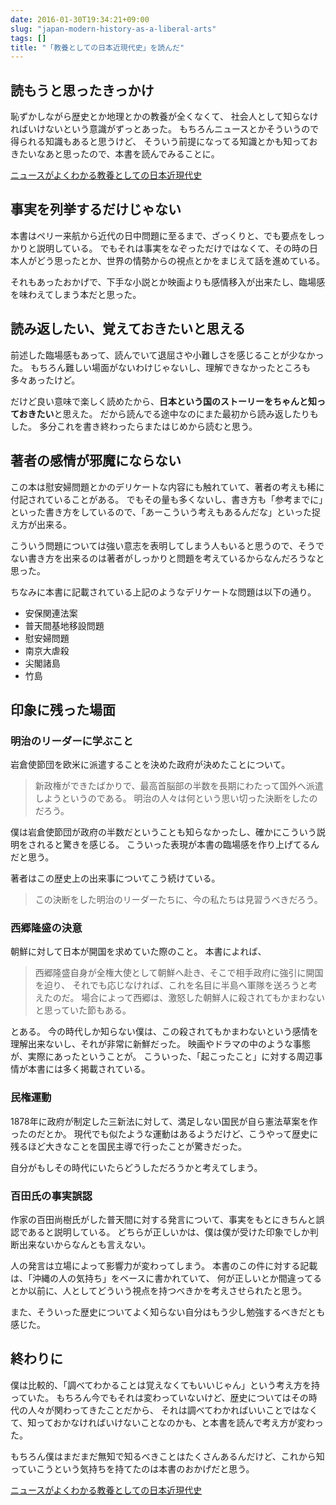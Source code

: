 ```yaml
---
date: 2016-01-30T19:34:21+09:00
slug: "japan-modern-history-as-a-liberal-arts"
tags: []
title: "「教養としての日本近現代史」を読んだ"
---
```


## 読もうと思ったきっかけ

恥ずかしながら歴史とか地理とかの教養が全くなくて、
社会人として知らなければいけないという意識がずっとあった。
もちろんニュースとかそういうので得られる知識もあると思うけど、
そういう前提になってる知識とかも知っておきたいなあと思ったので、本書を読んでみることに。

<a rel="nofollow" href="http://www.amazon.co.jp/gp/product/4396615485/ref=as_li_qf_sp_asin_tl?ie=UTF8&camp=247&creative=1211&creativeASIN=4396615485&linkCode=as2&tag=unresolved-22">ニュースがよくわかる教養としての日本近現代史</a><img src="http://ir-jp.amazon-adsystem.com/e/ir?t=unresolved-22&l=as2&o=9&a=4396615485" width="1" height="1" border="0" alt="" style="border:none !important; margin:0px !important;display: none;" />

## 事実を列挙するだけじゃない

本書はペリー来航から近代の日中問題に至るまで、ざっくりと、でも要点をしっかりと説明している。
でもそれは事実をなぞっただけではなくて、その時の日本人がどう思ったとか、世界の情勢からの視点とかをまじえて話を進めている。

それもあったおかげで、下手な小説とか映画よりも感情移入が出来たし、臨場感を味わえてしまう本だと思った。

## 読み返したい、覚えておきたいと思える

前述した臨場感もあって、読んでいて退屈さや小難しさを感じることが少なかった。
もちろん難しい場面がないわけじゃないし、理解できなかったところも多々あったけど。

だけど良い意味で楽しく読めたから、**日本という国のストーリーをちゃんと知っておきたい**と思えた。
だから読んでる途中なのにまた最初から読み返したりもした。
多分これを書き終わったらまたはじめから読むと思う。

## 著者の感情が邪魔にならない

この本は慰安婦問題とかのデリケートな内容にも触れていて、著者の考えも稀に付記されていることがある。
でもその量も多くないし、書き方も「参考までに」といった書き方をしているので、「あーこういう考えもあるんだな」といった捉え方が出来る。

こういう問題については強い意志を表明してしまう人もいると思うので、そうでない書き方を出来るのは著者がしっかりと問題を考えているからなんだろうなと思った。

ちなみに本書に記載されている上記のようなデリケートな問題は以下の通り。

* 安保関連法案
* 普天間基地移設問題
* 慰安婦問題
* 南京大虐殺
* 尖閣諸島
* 竹島

## 印象に残った場面

### 明治のリーダーに学ぶこと

岩倉使節団を欧米に派遣することを決めた政府が決めたことについて。

> 新政権ができたばかりで、最高首脳部の半数を長期にわたって国外へ派遣しようというのである。
> 明治の人々は何という思い切った決断をしたのだろう。

僕は岩倉使節団が政府の半数だということも知らなかったし、確かにこういう説明をされると驚きを感じる。
こういった表現が本書の臨場感を作り上げてるんだと思う。

著者はこの歴史上の出来事についてこう続けている。

> この決断をした明治のリーダーたちに、今の私たちは見習うべきだろう。

### 西郷隆盛の決意

朝鮮に対して日本が開国を求めていた際のこと。
本書によれば、

> 西郷隆盛自身が全権大使として朝鮮へ赴き、そこで相手政府に強引に開国を迫り、
> それでも応じなければ、これを名目に半島へ軍隊を送ろうと考えたのだ。
> 場合によって西郷は、激怒した朝鮮人に殺されてもかまわないと思っていた節もある。

とある。
今の時代しか知らない僕は、この殺されてもかまわないという感情を理解出来ないし、それが非常に新鮮だった。
映画やドラマの中のような事態が、実際にあったということが。
こういった、「起こったこと」に対する周辺事情が本書には多く掲載されている。

### 民権運動

1878年に政府が制定した三新法に対して、満足しない国民が自ら憲法草案を作ったのだとか。
現代でも似たような運動はあるようだけど、こうやって歴史に残るほど大きなことを国民主導で行ったことが驚きだった。

自分がもしその時代にいたらどうしただろうかと考えてしまう。

### 百田氏の事実誤認

作家の百田尚樹氏がした普天間に対する発言について、事実をもとにきちんと誤認であると説明している。
どちらが正しいかは、僕は僕が受けた印象でしか判断出来ないからなんとも言えない。

人の発言は立場によって影響力が変わってしまう。
本書のこの件に対する記載は、「沖縄の人の気持ち」をベースに書かれていて、
何が正しいとか間違ってるとか以前に、人としてどういう視点を持つべきかを考えさせられたと思う。

また、そういった歴史についてよく知らない自分はもう少し勉強するべきだとも感じた。

## 終わりに

僕は比較的、「調べてわかることは覚えなくてもいいじゃん」という考え方を持っていた。
もちろん今でもそれは変わっていないけど、歴史についてはその時代の人々が関わってきたことだから、
それは調べてわかればいいことではなくて、知っておかなければいけないことなのかも、と本書を読んで考え方が変わった。

もちろん僕はまだまだ無知で知るべきことはたくさんあるんだけど、これから知っていこうという気持ちを持てたのは本書のおかげだと思う。




<a rel="nofollow" href="http://www.amazon.co.jp/gp/product/4396615485/ref=as_li_qf_sp_asin_tl?ie=UTF8&camp=247&creative=1211&creativeASIN=4396615485&linkCode=as2&tag=unresolved-22">ニュースがよくわかる教養としての日本近現代史</a><img src="http://ir-jp.amazon-adsystem.com/e/ir?t=unresolved-22&l=as2&o=9&a=4396615485" width="1" height="1" border="0" alt="" style="border:none !important; margin:0px !important;display: none;" />

